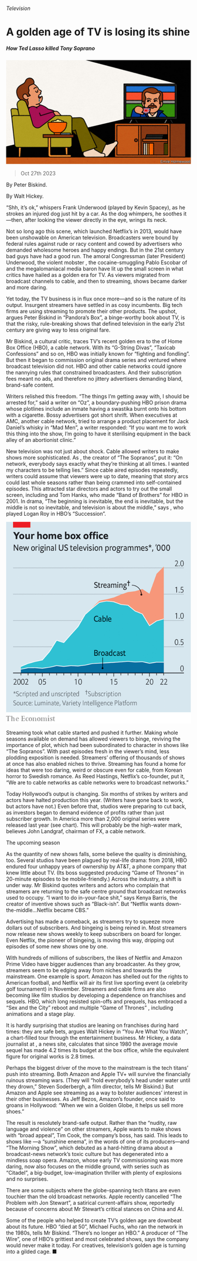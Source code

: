 ###### Television

# A golden age of TV is losing its shine 

##### How Ted Lasso killed Tony Soprano 

![image](images/20231104_CUD001.jpg) 

> Oct 27th 2023 

 By Peter Biskind. 

 By Walt Hickey. 

“Shh, it’s ok,” whispers Frank Underwood (played by Kevin Spacey), as he strokes an injured dog just hit by a car. As the dog whimpers, he soothes it—then, after looking the viewer directly in the eye, wrings its neck.

Not so long ago this scene, which launched Netflix’s  in 2013, would have been unshowable on American television. Broadcasters were bound by federal rules against rude or racy content and cowed by advertisers who demanded wholesome heroes and happy endings. But in the 21st century bad guys have had a good run. The amoral Congressman (later President) Underwood, the violent mobster , the cocaine-smuggling Pablo Escobar of  and the megalomaniacal media baron  have lit up the small screen in what critics have hailed as a golden era for TV. As viewers migrated from broadcast channels to cable, and then to streaming, shows became darker and more daring.

Yet today, the TV business is in flux once more—and so is the nature of its output. Insurgent streamers have settled in as cosy incumbents. Big tech firms are using streaming to promote their other products. The upshot, argues Peter Biskind in “Pandora’s Box”, a binge-worthy book about TV, is that the risky, rule-breaking shows that defined television in the early 21st century are giving way to less original fare.

Mr Biskind, a cultural critic, traces TV’s recent golden era to the  of Home Box Office (HBO), a cable network. With its “G-String Divas”, “Taxicab Confessions” and so on, HBO was initially known for “fighting and fondling”. But then it began to commission original drama series and ventured where broadcast television did not. HBO and other cable networks could ignore the nannying rules that constrained broadcasters. And their subscription fees meant no ads, and therefore no jittery advertisers demanding bland, brand-safe content. 

Writers relished this freedom. “The things I’m getting away with, I should be arrested for,” said a writer on “Oz”, a boundary-pushing HBO prison drama whose plotlines include an inmate having a swastika burnt onto his bottom with a cigarette. Bossy advertisers got short shrift. When executives at AMC, another cable network, tried to arrange a product placement for Jack Daniel’s whisky in “Mad Men”, a writer responded: “If you want me to work this thing into the show, I’m going to have it sterilising equipment in the back alley of an abortionist clinic.”

New television was not just about shock. Cable allowed writers to make shows more sophisticated. As , the creator of “The Sopranos”, put it: “On network, everybody says exactly what they’re thinking at all times. I wanted my characters to be telling lies.” Since cable aired episodes repeatedly, writers could assume that viewers were up to date, meaning that story arcs could last whole seasons rather than being crammed into self-contained episodes. This attracted star directors and actors to try out the small screen, including  and Tom Hanks, who made “Band of Brothers” for HBO in 2001. In drama, “The beginning is inevitable, the end is inevitable, but the middle is not so inevitable, and television is about the middle,” says , who played Logan Roy in HBO’s “Succession”.

![image](images/20231104_CUC207.png) 


Streaming took what cable started and pushed it further. Making whole seasons available on demand has allowed viewers to binge, reviving the importance of plot, which had been subordinated to character in shows like “The Sopranos”. With past episodes fresh in the viewer’s mind, less plodding exposition is needed. Streamers’ offering of thousands of shows at once has also enabled niches to thrive. Streaming has found a home for ideas that were too daring, weird or obscure even for cable, from Korean horror to Swedish romance. As Reed Hastings, Netflix’s co-founder, put it, “We are to cable networks as cable networks were to broadcast networks.”

Today Hollywood’s output is changing. Six months of strikes by writers and actors have halted production this year. (Writers have gone back to work, but actors have not.) Even before that, studios were preparing to cut back, as investors began to demand evidence of profits rather than just subscriber growth. In America more than 2,000 original series were released last year (see chart). This will probably be the high-water mark, believes John Landgraf, chairman of FX, a cable network.

The upcoming season

As the quantity of new shows falls, some believe the quality is diminishing, too. Several studios have been plagued by real-life drama: from 2018, HBO endured four unhappy years of ownership by AT&amp;T, a phone company that knew little about TV. (Its boss suggested producing “Game of Thrones” in 20-minute episodes to be mobile-friendly.) Across the industry, a shift is under way. Mr Biskind quotes writers and actors who complain that streamers are returning to the safe centre ground that broadcast networks used to occupy. “I want to do in-your-face shit,” says Kenya Barris, the creator of inventive shows such as “Black-ish”. But “Netflix wants down-the-middle…Netflix became CBS.”

Advertising has made a comeback, as streamers try to squeeze more dollars out of subscribers. And bingeing is being reined in. Most streamers now release new shows weekly to keep subscribers on board for longer. Even Netflix, the pioneer of bingeing, is moving this way, dripping out episodes of some new shows one by one.

With hundreds of millions of subscribers, the likes of Netflix and Amazon Prime Video have bigger audiences than any broadcaster. As they grow, streamers seem to be edging away from niches and towards the mainstream. One example is sport. Amazon has shelled out for the rights to American football, and Netflix will air its first live sporting event (a celebrity golf tournament) in November. Streamers and cable firms are also becoming like film studios by developing a dependence on franchises and sequels. HBO, which long resisted spin-offs and prequels, has embraced a “Sex and the City” reboot and multiple “Game of Thrones” , including animations and a stage play.

It is hardly surprising that studios are leaning on franchises during hard times: they are safe bets, argues Walt Hickey in “You Are What You Watch”, a chart-filled tour through the entertainment business. Mr Hickey, a data journalist at , a news site, calculates that since 1980 the average movie sequel has made 4.2 times its budget at the box office, while the equivalent figure for original works is 2.8 times. 

Perhaps the biggest driver of the move to the mainstream is the tech titans’ push into streaming. Both Amazon and Apple TV+ will survive the financially ruinous streaming wars. (They will “hold everybody’s head under water until they drown,” Steven Soderbergh, a film director, tells Mr Biskind.) But Amazon and Apple see streaming as a way to bolster audiences’ interest in their other businesses. As Jeff Bezos, Amazon’s founder, once said to groans in Hollywood: “When we win a Golden Globe, it helps us sell more shoes.”

The result is resolutely brand-safe output. Rather than the “nudity, raw language and violence” on other streamers, Apple wants to make shows with “broad appeal”, Tim Cook, the company’s boss, has said. This leads to shows like —a “sunshine enema”, in the words of one of its producers—and “The Morning Show”, which debuted as a hard-hitting drama about a broadcast-news network’s toxic culture but has degenerated into a mindless soap opera. Amazon, whose early TV commissioning was more daring, now also focuses on the middle ground, with series such as “Citadel”, a big-budget, low-imagination thriller with plenty of explosions and no surprises. 

There are some subjects where the globe-spanning tech titans are even touchier than the old broadcast networks. Apple recently cancelled “The Problem with Jon Stewart”, a satirical current-affairs show, reportedly because of concerns about Mr Stewart’s critical stances on China and AI.

Some of the people who helped to create TV’s golden age are downbeat about its future. HBO “died at 50”, Michael Fuchs, who ran the network in the 1980s, tells Mr Biskind. “There’s no longer an HBO.” A producer of “The Wire”, one of HBO’s grittiest and most celebrated shows, says the company would never make it today. For creatives, television’s golden age is turning into a gilded cage. ■


